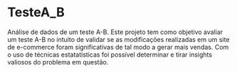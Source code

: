 # TesteA_B
Análise de dados de um teste A-B. Este projeto tem como objetivo avaliar um teste A-B no intuito de validar se as modificações realizadas em um site de e-commerce foram significativas de tal modo a gerar mais vendas. Com o uso de técnicas estatatísticas foi possível determinar e tirar insights valiosos do problema em questão.
